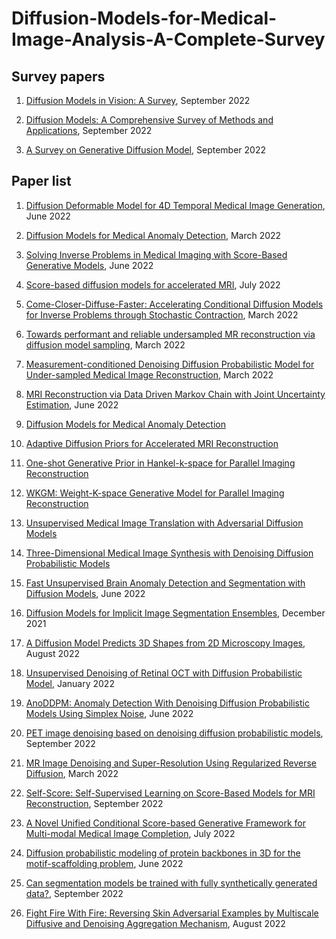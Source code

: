 # Diffusion-Models-for-Medical-Image-Analysis-A-Complete-Survey




## Survey papers
1. [Diffusion Models in Vision: A Survey](https://arxiv.org/pdf/2209.04747.pdf), September 2022</br>

2. [Diffusion Models: A Comprehensive Survey of Methods and Applications](https://arxiv.org/pdf/2209.00796), September 2022</br>

3. [A Survey on Generative Diffusion Model](https://arxiv.org/pdf/2209.00796), September 2022</br>




## Paper list

1. [Diffusion Deformable Model for 4D Temporal Medical Image Generation](https://arxiv.org/abs/2206.13295), June 2022</br>

2. [Diffusion Models for Medical Anomaly Detection](https://arxiv.org/pdf/2203.04306v1.pdf), March 2022</br>

3. [Solving Inverse Problems in Medical Imaging with Score-Based Generative Models](https://arxiv.org/abs/2111.08005), June 2022</br>

4. [Score-based diffusion models for accelerated MRI](https://arxiv.org/abs/2110.05243), July 2022</br>

5. [Come-Closer-Diffuse-Faster: Accelerating Conditional Diffusion Models for Inverse Problems through Stochastic Contraction](https://arxiv.org/abs/2112.05146), March 2022</br>

6. [Towards performant and reliable undersampled MR reconstruction via diffusion model sampling](https://arxiv.org/abs/2203.04292), March 2022</br>

7. [Measurement-conditioned Denoising Diffusion Probabilistic Model for Under-sampled Medical Image Reconstruction](https://arxiv.org/abs/2203.03623), March 2022</br>

8. [MRI Reconstruction via Data Driven Markov Chain with Joint Uncertainty Estimation](https://arxiv.org/abs/2202.01479), June 2022</br>

9. [Diffusion Models for Medical Anomaly Detection](https://arxiv.org/abs/2203.04306)</br>

10. [Adaptive Diffusion Priors for Accelerated MRI Reconstruction](https://arxiv.org/abs/2207.05876)</br>

11. [One-shot Generative Prior in Hankel-k-space for Parallel Imaging Reconstruction](https://arxiv.org/abs/2208.07181)</br>

12. [WKGM: Weight-K-space Generative Model for Parallel Imaging Reconstruction](https://arxiv.org/abs/2205.03883)</br>

13. [Unsupervised Medical Image Translation with Adversarial Diffusion Models](https://arxiv.org/abs/2207.08208)</br>

14. [Three-Dimensional Medical Image Synthesis with Denoising Diffusion Probabilistic Models](https://openreview.net/pdf?id=Oz7lKWVh45H)</br>

15. [Fast Unsupervised Brain Anomaly Detection and Segmentation with Diffusion Models](https://arxiv.org/abs/2206.03461), June 2022</br>

16. [Diffusion Models for Implicit Image Segmentation Ensembles](https://arxiv.org/abs/2112.03145), December 2021</br>

17. [A Diffusion Model Predicts 3D Shapes from 2D Microscopy Images](https://arxiv.org/abs/2208.14125), August 2022</br>

18. [Unsupervised Denoising of Retinal OCT with Diffusion Probabilistic Model](https://arxiv.org/abs/2201.11760), January 2022</br>

19. [AnoDDPM: Anomaly Detection With Denoising Diffusion Probabilistic Models Using Simplex Noise](https://openaccess.thecvf.com/content/CVPR2022W/NTIRE/papers/Wyatt_AnoDDPM_Anomaly_Detection_With_Denoising_Diffusion_Probabilistic_Models_Using_Simplex_CVPRW_2022_paper.pdf), June 2022</br>

20. [PET image denoising based on denoising diffusion probabilistic models](https://arxiv.org/abs/2209.06167), September 2022</br> 

21. [MR Image Denoising and Super-Resolution Using Regularized Reverse Diffusion](https://arxiv.org/pdf/2203.12621), March 2022</br> 

22. [Self-Score: Self-Supervised Learning on Score-Based Models for MRI Reconstruction](https://arxiv.org/abs/2209.00835), September 2022</br> 

23. [A Novel Unified Conditional Score-based Generative Framework for Multi-modal Medical Image Completion](https://arxiv.org/abs/2207.03430), July 2022</br>  

24. [Diffusion probabilistic modeling of protein backbones in 3D for the motif-scaffolding problem](https://arxiv.org/abs/2206.04119), June 2022</br>

25. [Can segmentation models be trained with fully synthetically generated data?](https://arxiv.org/abs/2209.08256), September 2022</br>

26. [Fight Fire With Fire: Reversing Skin Adversarial Examples by Multiscale Diffusive and Denoising Aggregation Mechanism](https://arxiv.org/abs/2208.10373), August 2022</br>     
  
 
 
